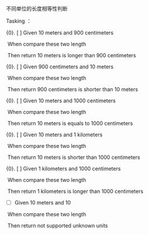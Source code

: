 不同单位的长度相等性判断

Tasking ：

{0}.  [ ]  Given 10 meters and 900 centimeters

​         When compare these two length

​         Then return 10 meters is longer than 900 centimeters

{0}.  [ ]  Given 900 centimeters and 10 meters

​         When compare these two length

​         Then return 900 centimeters is shorter than 10 meters

{0}.  [ ]  Given 10 meters and 1000 centimeters

​         When compare these two length

​          Then return 10 meters is equals to 1000 centimeters 

{0}.  [ ]   Given 10 meters and 1 kilometers

​          When compare these two length

​          Then return 10 meters is shorter than 1000 centimeters

{0}.  [ ]   Given 1 kilometers and 1000 centimeters

​          When compare these two length

​          Then return 1 kilometers is longer than 1000 centimeters

- [ ]   Given 10 meters and 10


​          When compare these two length

​          Then return not supported unknown units